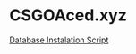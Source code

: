 # CSGOAced.xyz
[Database Instalation Script](https://gist.github.com/TiagoSeverino/6f5d8daf5e83f0612ed2b8cf64db3be2)
